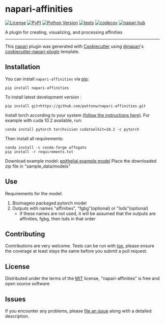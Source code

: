 # napari-affinities

[![License](https://img.shields.io/pypi/l/napari-affinities.svg?color=green)](https://github.com/pattonw/napari-affinities/raw/main/LICENSE)
[![PyPI](https://img.shields.io/pypi/v/napari-affinities.svg?color=green)](https://pypi.org/project/napari-affinities)
[![Python Version](https://img.shields.io/pypi/pyversions/napari-affinities.svg?color=green)](https://python.org)
[![tests](https://github.com/pattonw/napari-affinities/workflows/tests/badge.svg)](https://github.com/pattonw/napari-affinities/actions)
[![codecov](https://codecov.io/gh/pattonw/napari-affinities/branch/main/graph/badge.svg)](https://codecov.io/gh/pattonw/napari-affinities)
[![napari hub](https://img.shields.io/endpoint?url=https://api.napari-hub.org/shields/napari-affinities)](https://napari-hub.org/plugins/napari-affinities)

A plugin for creating, visualizing, and processing affinities

----------------------------------

This [napari] plugin was generated with [Cookiecutter] using [@napari]'s [cookiecutter-napari-plugin] template.

<!--
Don't miss the full getting started guide to set up your new package:
https://github.com/napari/cookiecutter-napari-plugin#getting-started

and review the napari docs for plugin developers:
https://napari.org/plugins/stable/index.html
-->

## Installation

You can install `napari-affinities` via [pip]:

    pip install napari-affinities

To install latest development version :

    pip install git+https://github.com/pattonw/napari-affinities.git

Install torch according to your system [(follow the instructions here)](https://pytorch.org/get-started/locally/). For example with cuda 10.2 available, run:

    conda install pytorch torchvision cudatoolkit=10.2 -c pytorch

Then install all requirements:

    conda install -c conda-forge affogato
    pip install -r requirements.txt


Download example model:
[epithelial example model](https://oc.embl.de/index.php/s/zfWMKu7HoQnSJLs)
Place the downloaded zip file in "sample_data/models"

## Use

Requirements for the model:
1) Bioimageio packaged pytorch model
2) Outputs with names "affinities", "fgbg"(optional) or "lsds"(optional)
    - if these names are not used, it will be assumed that the outputs are affinities, fgbg, then lsds in that order


## Contributing

Contributions are very welcome. Tests can be run with [tox], please ensure
the coverage at least stays the same before you submit a pull request.

## License

Distributed under the terms of the [MIT] license,
"napari-affinities" is free and open source software

## Issues

If you encounter any problems, please [file an issue] along with a detailed description.

[napari]: https://github.com/napari/napari
[Cookiecutter]: https://github.com/audreyr/cookiecutter
[@napari]: https://github.com/napari
[MIT]: http://opensource.org/licenses/MIT
[BSD-3]: http://opensource.org/licenses/BSD-3-Clause
[GNU GPL v3.0]: http://www.gnu.org/licenses/gpl-3.0.txt
[GNU LGPL v3.0]: http://www.gnu.org/licenses/lgpl-3.0.txt
[Apache Software License 2.0]: http://www.apache.org/licenses/LICENSE-2.0
[Mozilla Public License 2.0]: https://www.mozilla.org/media/MPL/2.0/index.txt
[cookiecutter-napari-plugin]: https://github.com/napari/cookiecutter-napari-plugin

[file an issue]: https://github.com/pattonw/napari-affinities/issues

[napari]: https://github.com/napari/napari
[tox]: https://tox.readthedocs.io/en/latest/
[pip]: https://pypi.org/project/pip/
[PyPI]: https://pypi.org/
